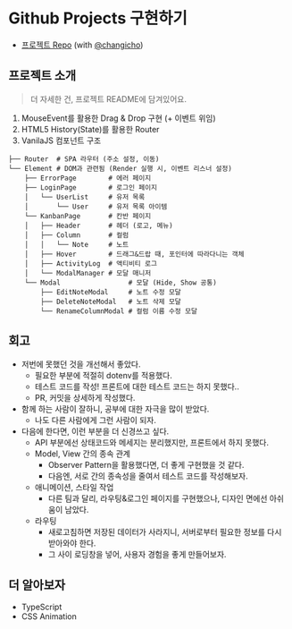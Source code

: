 # Github Projects 구현하기

- [프로젝트 Repo](https://github.com/woowa-techcamp-2020/todo-1) (with [@changicho](https://github.com/changicho))

## 프로젝트 소개
> 더 자세한 건, 프로젝트 README에 담겨있어요.
>
1. MouseEvent를 활용한 Drag & Drop 구현 (+ 이벤트 위임)
2. HTML5 History(State)를 활용한 Router
3. VanilaJS 컴포넌트 구조
```
├── Router  # SPA 라우터 (주소 설정, 이동)
└── Element # DOM과 관련됨 (Render 실행 시, 이벤트 리스너 설정)
    ├── ErrorPage        # 에러 페이지
    ├── LoginPage        # 로그인 페이지
    │   └── UserList     # 유저 목록
    │       └── User     # 유저 목록 아이템
    └── KanbanPage       # 칸반 페이지
    │   ├── Header       # 헤더 (로고, 메뉴)
    │   ├── Column       # 컬럼
    │   │   └── Note     # 노트
    │   ├── Hover        # 드래그&드랍 때, 포인터에 따라다니는 객체
    │   ├── ActivityLog  # 액티비티 로그
    │   └── ModalManager # 모달 매니저
    └── Modal                 # 모달 (Hide, Show 공통)
        ├── EditNoteModal     # 노트 수정 모달
        ├── DeleteNoteModal   # 노트 삭제 모달
        └── RenameColumnModal # 컬럼 이름 수정 모달
```

## 회고
- 저번에 못했던 것을 개선해서 좋았다.
  - 필요한 부분에 적절히 dotenv를 적용했다.
  - 테스트 코드를 작성! 프론트에 대한 테스트 코드는 하지 못했다..
  - PR, 커밋을 상세하게 작성했다.
- 함께 하는 사람이 잘하니, 공부에 대한 자극을 많이 받았다.
  - 나도 다른 사람에게 그런 사람이 되자.
- 다음에 한다면, 이런 부분을 더 신경쓰고 싶다.
  - API 부분에선 상태코드와 메세지는 분리했지만, 프론트에서 하지 못했다.
  - Model, View 간의 종속 관계
    - Observer Pattern을 활용했다면, 더 좋게 구현했을 것 같다.
    - 다음엔, 서로 간의 종속성을 줄여서 테스트 코드를 작성해보자.
  - 애니메이션, 스타일 작업
    - 다른 팀과 달리, 라우팅&로그인 페이지를 구현했으나, 디자인 면에선 아쉬움이 남았다.
  - 라우팅
    - 새로고침하면 저장된 데이터가 사라지니, 서버로부터 필요한 정보를 다시 받아와야 한다.
    - 그 사이 로딩창을 넣어, 사용자 경험을 좋게 만들어보자.

## 더 알아보자

- TypeScript
- CSS Animation
